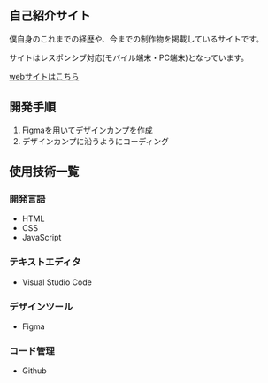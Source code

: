 ## 自己紹介サイト

僕自身のこれまでの経歴や、今までの制作物を掲載しているサイトです。

サイトはレスポンシブ対応(モバイル端末・PC端末)となっています。

[webサイトはこちら](https://naoki-yuzu.github.io/my_portfolio/)

## 開発手順

1. Figmaを用いてデザインカンプを作成
2. デザインカンプに沿うようにコーディング

## 使用技術一覧

### 開発言語
- HTML
- CSS
- JavaScript

### テキストエディタ
- Visual Studio Code

### デザインツール
- Figma

### コード管理
- Github
